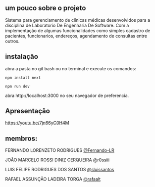 ## um pouco sobre o projeto

Sistema para gerenciamento de clínicas médicas desenvolvidos para a disciplina de Laboratorio De Engenharia De Software. Com a implementação de algumas funcionalidades como simples cadastro de pacientes, funcionarios, endereços, agendamento de consultas entre outros. 

## instalação

abra a pasta no git bash ou no terminal e execute os comandos:

```npm install next```

```npm run dev```

abra http://localhost:3000 no seu navegador de preferencia.

## Apresentação
https://youtu.be/7jn66yC0H4M

## membros:

FERNANDO LORENZETO RODRIGUES [@Fernando-LR](https://www.github.com/Fernando-LR)

JOÃO MARCELO ROSSI DINIZ CERQUEIRA [@r0ssiii](https://www.github.com/r0ssiii)

LUIS FELIPE RODRIGUES DOS SANTOS [@sluissantos](https://www.github.com/sluissantos)

RAFAEL ASSUNÇÃO LADEIRA TORGA [@rafaalt](https://www.github.com/rafaalt)
